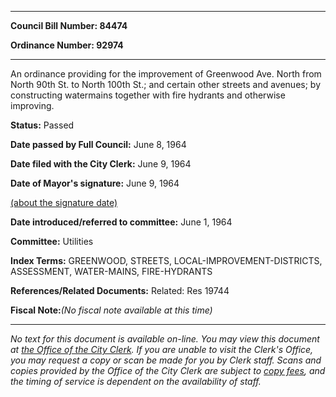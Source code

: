 

********

**Council Bill Number: 84474**
   
**Ordinance Number: 92974**
********

 An ordinance providing for the improvement of Greenwood Ave. North from North 90th St. to North 100th St.; and certain other streets and avenues; by constructing watermains together with fire hydrants and otherwise improving.

**Status:** Passed
   
**Date passed by Full Council:** June 8, 1964
   
**Date filed with the City Clerk:** June 9, 1964
   
**Date of Mayor's signature:** June 9, 1964
   
[(about the signature date)](/~public/approvaldate.htm)
   
   
   
**Date introduced/referred to committee:** June 1, 1964
   
**Committee:** Utilities
   
   
**Index Terms:** GREENWOOD, STREETS, LOCAL-IMPROVEMENT-DISTRICTS, ASSESSMENT, WATER-MAINS, FIRE-HYDRANTS

**References/Related Documents:** Related: Res 19744

**Fiscal Note:**_(No fiscal note available at this time)_
********

_No text for this document is available on-line. You may view this document at [the Office of the City Clerk](http://www.seattle.gov/leg/clerk/contactUs.htm). If you are unable to visit the Clerk's Office, you may request a copy or scan be made for you by Clerk staff. Scans and copies provided by the Office of the City Clerk are subject to [copy fees](http://clerk.seattle.gov/~public/clerkfees.htm), and the timing of service is dependent on the availability of staff._

